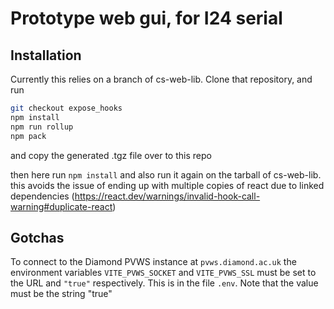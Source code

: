 # Prototype web gui, for I24 serial

## Installation

Currently this relies on a branch of cs-web-lib. Clone that repository, and run

```bash
git checkout expose_hooks
npm install
npm run rollup
npm pack
```

and copy the generated .tgz file over to this repo

then here run `npm install` and also run it again on the tarball of cs-web-lib. this avoids the issue of ending up with multiple copies of react due to linked dependencies (https://react.dev/warnings/invalid-hook-call-warning#duplicate-react)

## Gotchas

To connect to the Diamond PVWS instance at `pvws.diamond.ac.uk` the environment variables `VITE_PVWS_SOCKET` and `VITE_PVWS_SSL` must be set to the URL and `"true"` respectively. This is in the file `.env`. Note that the value must be the string "true"

